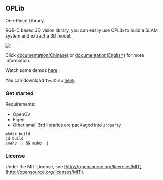 ## OPLib

One-Piece Library. 

RGB-D based 3D vision library, you can easily use OPLib to build a SLAM system and extract a 3D model.

![](./fba_fusion.gif)

Click [documentation(Chinese)](http://wlsdzyzl.top/OPLib.github.io/) or [documentation(English)](http://wlsdzyzl.top/OPLib.github.io/en/) for more information.

Watch some demos [here](http://wlsdzyzl.top/OPLib.github.io/examples).

You can download `TestData` [here](https://cloud.tsinghua.edu.cn/f/a2372da684f14330af21/?dl=1). 



### Get started
Requirements:
- OpenCV
- Eigen
- Other small 3rd libraries are packaged into `3rdparty`

```
mkdir build
cd build
cmake .. && make -j
```

### License
Under the MIT License, see [http://opensource.org/licenses/MIT](http://opensource.org/licenses/MIT).
